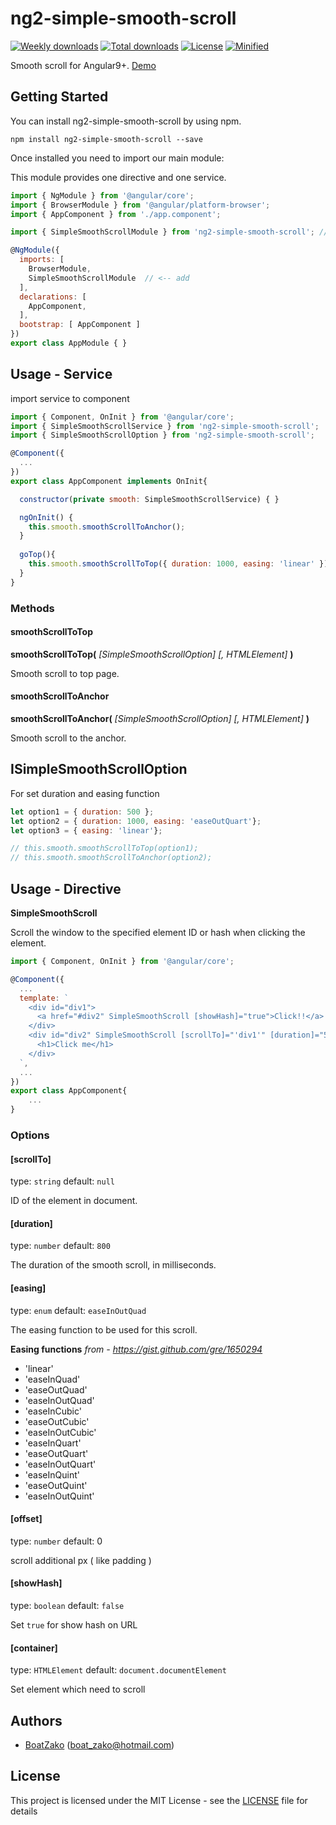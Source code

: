# ng2-simple-smooth-scroll

[![Weekly downloads](https://badgen.net/npm/dw/ng2-simple-smooth-scroll)](https://badgen.net/npm/dw/ng2-simple-smooth-scroll)
[![Total downloads](https://badgen.net/npm/dt/ng2-simple-smooth-scroll)](https://badgen.net/npm/dt/ng2-simple-smooth-scroll)
[![License](https://badgen.net/npm/license/ng2-simple-smooth-scroll)](https://badgen.net/npm/license/ng2-simple-smooth-scroll)
[![Minified](https://badgen.net/bundlephobia/min/ng2-simple-smooth-scroll)](https://badgen.net/bundlephobia/min/ng2-simple-smooth-scroll)


Smooth scroll for Angular9+. [Demo](https://stackblitz.com/edit/angular6-smooth-scroll-demo)

## Getting Started

You can install ng2-simple-smooth-scroll by using npm.

```
npm install ng2-simple-smooth-scroll --save
```
Once installed you need to import our main module:

This module provides one directive and one service.

```js
import { NgModule } from '@angular/core';
import { BrowserModule } from '@angular/platform-browser';
import { AppComponent } from './app.component';

import { SimpleSmoothScrollModule } from 'ng2-simple-smooth-scroll'; // <-- add

@NgModule({
  imports: [
    BrowserModule, 
    SimpleSmoothScrollModule  // <-- add
  ],
  declarations: [ 
    AppComponent,
  ],
  bootstrap: [ AppComponent ]
})
export class AppModule { }

```


## Usage - Service

import service to component
```js
import { Component, OnInit } from '@angular/core';
import { SimpleSmoothScrollService } from 'ng2-simple-smooth-scroll';
import { SimpleSmoothScrollOption } from 'ng2-simple-smooth-scroll';

@Component({
  ...
})
export class AppComponent implements OnInit{

  constructor(private smooth: SimpleSmoothScrollService) { }

  ngOnInit() {
    this.smooth.smoothScrollToAnchor();
  }
  
  goTop(){
    this.smooth.smoothScrollToTop({ duration: 1000, easing: 'linear' });
  }
}
```
### Methods
#### smoothScrollToTop

**smoothScrollToTop(** *[SimpleSmoothScrollOption]* *[, HTMLElement]* **)**

Smooth scroll to top page. 

#### smoothScrollToAnchor

**smoothScrollToAnchor(** *[SimpleSmoothScrollOption]* *[, HTMLElement]* **)**

Smooth scroll to the anchor.

## ISimpleSmoothScrollOption
For set duration and easing function
```js
let option1 = { duration: 500 };
let option2 = { duration: 1000, easing: 'easeOutQuart'};
let option3 = { easing: 'linear'};

// this.smooth.smoothScrollToTop(option1);
// this.smooth.smoothScrollToAnchor(option2);
```

## Usage - Directive

**SimpleSmoothScroll**

Scroll the window to the specified element ID or hash when clicking the element.

```js
import { Component, OnInit } from '@angular/core';

@Component({  
  ...
  template: `
    <div id="div1">
      <a href="#div2" SimpleSmoothScroll [showHash]="true">Click!!</a>
    </div>
    <div id="div2" SimpleSmoothScroll [scrollTo]="'div1'" [duration]="500">
      <h1>Click me</h1>
    </div>
  `,
  ...
})
export class AppComponent{
	...
}

```

### Options
#### [scrollTo]
type: `string`
default: `null`

ID of the element in document.

#### [duration]
type: `number`
default: `800`

The duration of the smooth scroll, in milliseconds.

#### [easing]
type: `enum`
default: `easeInOutQuad`

The easing function to be used for this scroll.

**Easing functions** *from - <https://gist.github.com/gre/1650294>*

 * 'linear'
 * 'easeInQuad'
 * 'easeOutQuad'
 * 'easeInOutQuad'
 * 'easeInCubic'
 * 'easeOutCubic'
 * 'easeInOutCubic'
 * 'easeInQuart'
 * 'easeOutQuart'
 * 'easeInOutQuart'
 * 'easeInQuint'
 * 'easeOutQuint'
 * 'easeInOutQuint'

#### [offset]
type: `number`
default: 0

scroll additional px ( like padding )

#### [showHash]

type: `boolean`
default: `false`

Set `true` for show hash on URL

#### [container]

type: `HTMLElement`
default: `document.documentElement`

Set element which need to scroll

## Authors

* [BoatZako](https://github.com/BoatZako/) (boat_zako@hotmail.com)

## License

This project is licensed under the MIT License - see the [LICENSE](LICENSE) file for details
